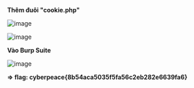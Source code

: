 __Thêm đuôi "cookie.php"__

  ![image](https://user-images.githubusercontent.com/86923385/126905021-439d1339-31f9-4c8a-83e9-054a79f37a4e.png)
  
  ![image](https://user-images.githubusercontent.com/86923385/126905030-92b8c550-3b32-4fd6-b9f7-542cce85738f.png)

__Vào Burp Suite__

  ![image](https://user-images.githubusercontent.com/86923385/126905055-00fdfeac-b963-4ac7-86ee-da914cbfb448.png)


__=> flag: cyberpeace{8b54aca5035f5fa56c2eb282e6639fa6}__

